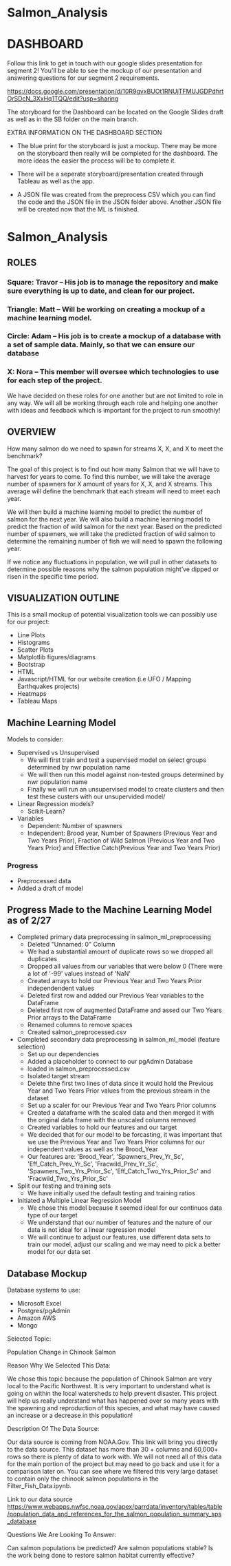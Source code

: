 # Salmon_Analysis

# DASHBOARD

Follow this link to get in touch with our google slides presentation for segment 2! You'll be able to see the mockup of our presentation and answering questions for our segment 2 requirements. 

https://docs.google.com/presentation/d/10R9gvxBUOt1RNUjTFMUJGDPdhrtOrSDcN_3XxHq1TQQ/edit?usp=sharing

The storyboard for the Dashboard can be located on the Google Slides draft as well as in the SB folder on the main branch. 

EXTRA INFORMATION ON THE DASHBOARD SECTION

- The blue print for the storyboard is just a mockup. There may be more on the storyboard then really will be completed for the dashboard. The more ideas the easier the process will be to complete it.

- There will be a seperate storyboard/presentation created through Tableau as well as the app.

- A JSON file was created from the preprocess CSV which you can find the code and the JSON file in the JSON folder above. Another JSON file will be created now that the ML is finished. 

# Salmon_Analysis
## ROLES
### Square: Travor – His job is to manage the repository and make sure everything is up to date, and clean for our project.
### Triangle: Matt – Will be working on creating a mockup of a machine learning model.
### Circle: Adam – His job is to create a mockup of a database with a set of sample data. Mainly, so that we can ensure our database
### X: Nora – This member will oversee which technologies to use for each step of the project.

We have decided on these roles for one another but are not limited to role in any way. We will all be working through each role and helping one another with ideas and feedback which is important for the project to run smoothly!

## OVERVIEW

How many salmon do we need to spawn for streams X, X, and X to meet the benchmark?

The goal of this project is to find out how many Salmon that we will have to harvest for years to come. To find this number, we will take the average number of spawners for X amount of years for X, X, and X streams. This average will define the benchmark that each stream will need to meet each year.

We will then build a machine learning model to predict the number of salmon for the next year. We will also build a machine learning model to predict the fraction of wild salmon for the next year. Based on the predicted number of spawners, we will take the predicted fraction of wild salmon to determine the remaining number of fish we will need to spawn the following year.

If we notice any fluctuations in population, we will pull in other datasets to determine possible reasons why the salmon population might’ve dipped or risen in the specific time period.


## VISUALIZATION OUTLINE

This is a small mockup of potential visualization tools we can possibly use for our project:

-	Line Plots
-	Histograms
-	Scatter Plots
-	Matplotlib figures/diagrams
-	Bootstrap
-	HTML
-	Javascript/HTML for our website creation (i.e UFO / Mapping Earthquakes projects)
-	Heatmaps
-	Tableau Maps

## Machine Learning Model

Models to consider:

- Supervised vs Unsupervised
	- We will first train and test a supervised model on select groups determined by nwr population name
	- We will then run this model against non-tested groups determined by nwr population name
	- Finally we will run an unsupervised model to create clusters and then test these custers with our unsupervided model/
- Linear Regression models?
   - Scikit-Learn?  
- Variables
   - Dependent: Number of spawners
   - Independent: Brood year, Number of Spawners (Previous Year and Two Years Prior), Fraction of Wild Salmon (Previous Year and Two Years Prior) and Effective Catch(Previous Year and Two Years Prior)
### Progress
- Preprocessed data
- Added a draft of model

## Progress Made to the Machine Learning Model as of 2/27
- Completed primary data preprocessing in salmon_ml_preprocessing
   - Deleted "Unnamed: 0" Column
   - We had a substantial amount of duplicate rows so we dropped all duplicates
   - Dropped all values from our variables that were below 0 (There were a lot of '-99' values instead of 'NaN'
   - Created arrays to hold our Previous Year and Two Years Prior independendent values
   - Deleted first row and added our Previous Year variables to the DataFrame
   - Deleted first row of augmented DataFrame and assed our Two Years Prior arrays to the DataFrame
   - Renamed columns to remove spaces
   - Created salmon_preprocessed.csv
- Completed secondary data preprocessing in salmon_ml_model (feature selection)
   - Set up our dependencies
   - Added a placeholder to connect to our pgAdmin Database
   - loaded in salmon_preprocessed.csv
   - Isolated target stream
   - Delete thhe first two lines of data since it would hold the Previous Year and Two Years Prior values from the previous stream in the dataset
   - Set up a scaler for our Previous Year and Two Years Prior columns
   - Created a dataframe with the scaled data and then merged it with the original data frame with the unscaled columns removed
   - Created variables to hold our features and our target 
   - We decided that for our model to be forcasting, it was important that we use the Previous Year and Two Years Prior columns for our independent values as well as the Brood_Year
   - Our features are: 'Brood_Year', 'Spawners_Prev_Yr_Sc', 'Eff_Catch_Prev_Yr_Sc', 'Fracwild_Prev_Yr_Sc', 'Spawners_Two_Yrs_Prior_Sc', 'Eff_Catch_Two_Yrs_Prior_Sc' and 'Fracwild_Two_Yrs_Prior_Sc'
- Split our testing and training sets
   - We have initially used the default testing and training ratios
- Initiated a Multiple Linear Regression Model
   - We chose this model because it seemed ideal for our continuos data type of our target
   - We understand that our number of features and the nature of our data is not ideal for a linear regression model
   - We will continue to adjust our features, use different data sets to train our model, adjust our scaling and we may need to pick a better model for our data set    	

## Database Mockup
Database systems to use:

- Microsoft Excel
- Postgres/pgAdmin
- Amazon AWS
- Mongo


Selected Topic: 

Population Change in Chinook Salmon

Reason Why We Selected This Data:

We chose this topic because the population of Chinook Salmon are very local to the Pacific Northwest. It is very important to understand what is going on within the local watersheds to help prevent disaster. This project will help us really understand what has happened over so many years with the spawning and reproduction of this species, and what may have caused an increase or a decrease in this population!


Description Of The Data Source: 

Our data source is coming from NOAA.Gov. This link will bring you directly to the data source. This dataset has more than 30 + columns and 60,000+ rows so there is plenty of data to work with. We will not need all of this data for the main portion of the project but may need to go back and use it for a comparison later on. You can see where we filtered this very large dataset to contain only the chinook salmon populations in the Filter_Fish_Data.ipynb. 

Link to our data source https://www.webapps.nwfsc.noaa.gov/apex/parrdata/inventory/tables/table/population_data_and_references_for_the_salmon_population_summary_sps_database 

Questions We Are Looking To Answer: 

Can salmon populations be predicted? Are salmon populations stable? Is the work being done to restore salmon habitat currently effective?
